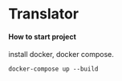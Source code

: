 # Translator

#### How to start project
install docker, docker compose.

`docker-compose up --build`
